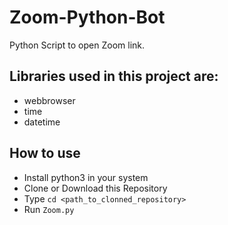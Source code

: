 # Zoom-Python-Bot
Python Script to open Zoom link.

## Libraries used in this project are:

- webbrowser
- time
- datetime

## How to use
* Install python3 in your system
* Clone or Download this Repository
* Type `cd <path_to_clonned_repository>`
* Run `Zoom.py`
